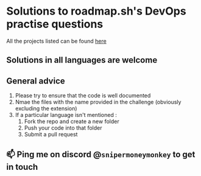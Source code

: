 # Solutions to roadmap.sh's DevOps practise questions

All the projects listed can be found [here](https://roadmap.sh/devops/projects)

## Solutions in all languages are welcome

## General advice

1. Please try to ensure that the code is well documented
2. Nmae the files with the name provided in the challenge (obviously excluding the extension)
3. If a particular language isn't mentioned :
    1. Fork the repo and create a new folder
    2. Push your code into that folder
    3. Submit a pull request

## 📫 Ping me on discord @`snipermoneymonkey` to get in touch

